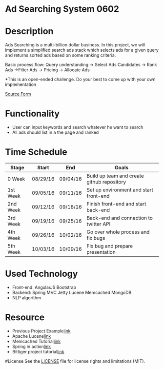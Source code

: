 # Ad Searching System 0602 


# Description

Ads Searching is a multi-billion dollar business. In this project, we will implement a simplified search ads stack which selects ads for a given query and returns sorted ads based on some ranking criteria.

Basic process flow: Query understanding -> Select Ads Candidates -> Rank Ads ->Filter Ads -> Pricing -> Allocate Ads

*This is an open-ended challenge. Do your best to come up with your own implementation


[Source Form](https://www.bittiger.io/microproject/KrPpRGNyDEpk4nSdn)


# Functionality
- User can input keywords and search whatever he want to search
- All ads should list in a the page and ranked

# Time Schedule
| Stage | Start  | End | Goals |
| ------------- | ------------- | ------------- | ------------- |
| 0 Week   | 08/29/16  | 09/04/16 | Build up team and create github repository
| 1st Week | 09/05/16  | 09/11/16 | Set up environment and start front-end|
| 2nd Week | 09/12/16  | 09/18/16 | Finish front-end and start back-end |
| 3rd Week | 09/19/16  | 09/25/16 | Back-end and connection to twitter API  |
| 4th Week | 09/26/16  | 10/02/16 | Go over whole process and fix bugs |
| 5th Week | 10/03/16  | 10/09/16 | Fix bug and prepare presentation |


# Used Technology
- Front-end: AngularJS Bootstrap
- Backend: Spring MVC Jetty Lucene Memcached MongoDB
- NLP algorithm

# Resource 
- Previous Project Example[link](https://github.com/BitTigerInst/ads-searching-system)
- Apache Lucene[link](http://www.wxdl.cn/index/lucene-source.html)
- Memcached Tutorial[link](http://www.tutorialspoint.com/memcached/)
- Spring in action[link](http://pdf.th7.cn/down/files/1508/Spring%20in%20Action,%204th%20Edition.pdf)
- Bittiger project tutorial[link](https://www.bittiger.io/classpage/w8pphM4Sahx54kAm3)

#License
See the [LICENSE](https://opensource.org/licenses/MIT) file for license rights and limitations (MIT).